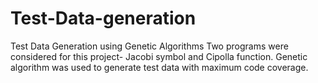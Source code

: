 # Test-Data-generation
Test Data Generation using Genetic Algorithms
Two programs were considered for this project- Jacobi symbol and Cipolla function.
Genetic algorithm was used to generate test data with maximum code coverage.
